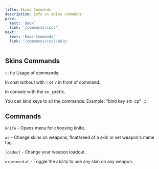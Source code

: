 ```yaml
---
title: Skins Commands
description: Info on skins commands
prev: 
  text: 'Back'
  link: '/commands/cscl'
next: 
  text: 'Base Commands'
  link: '/commands/cscl/help'
---
```


## Skins Commands

::: tip
Usage of commands:

In chat without with `!` or `/` in front of command.

In console with the `sm_` prefix.

You can bind keys to all the commands. Example: "bind key sm_cp"
:::

## Commands

`knife` - Opens menu for choosing knife.

`ws` - Change skins on weapons, float/seed of a skin or set weapon's name tag.

`loadout` - Change your weapon loadout.

`expeimental` - Toggle the ability to use any skin on any weapon.
